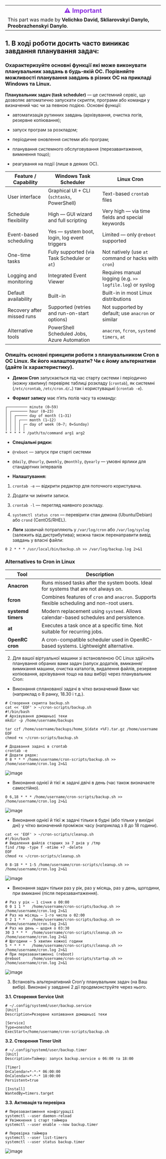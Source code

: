 <table>
  <tr>
    <th style="color:#8A2BE2; font-size:20px;">⚠ Important</th>
  </tr>
  <tr>
    <td>This part was made by <strong>Velichko David, Skliarovskyi Danylo, Preobrazhenskyi Danylo</strong>.</td>
  </tr>
</table>

## 1. В ході роботи досить часто виникає завдання планування задач:
### Охарактеризуйте основні функції які може виконувати планувальник завдань в будь-якій ОС. Порівняйте можливості планування завдань в різних ОС на прикладі Windows та Linux.

**Планувальник задач (task scheduler)** — це системний сервіс, що дозволяє автоматично запускати скрипти, програми або команди у визначений час чи за певною подією. Основні функції:

- автоматизація рутинних завдань (архівування, очистка логів, резервне копіювання);

- запуск програм за розкладом;

- періодичне оновлення системи або програм;

- планування системного обслуговування (перезавантаження, вимкнення тощо);

- реагування на події (лише в деяких ОС).

| Feature / Capability             | **Windows Task Scheduler**                                        | **Linux Cron**                                                  |
|----------------------------------|-------------------------------------------------------------------|------------------------------------------------------------------|
| User interface                   | Graphical UI + CLI (`schtasks`, PowerShell)                      | Text-based `crontab` files                                      |
| Schedule flexibility             | High — GUI wizard and full scripting                             | Very high — via time fields and special keywords                |
| Event-based scheduling           | Yes — system boot, login, log event triggers                     | Limited — only `@reboot` supported                              |
| One-time tasks                   | Fully supported (via Task Scheduler or `at`)                     | Not natively (use `at` command or hacks with `cron`)            |
| Logging and monitoring           | Integrated Event Viewer                                           | Requires manual logging (e.g. `>> logfile.log`) or syslog       |
| Default availability             | Built-in                                                         | Built-in in most Linux distributions                            |
| Recovery after missed runs       | Supported (retries and run-on-start options)                     | Not supported by default; use `anacron` or similar              |
| Alternative tools                | PowerShell Scheduled Jobs, Azure Automation                      | `anacron`, `fcron`, `systemd timers`, `at`                      |


### Опишіть основні принципи роботи з планувальником Cron в ОС Linux. Як його налаштовувати? Чи є йому альтернативи (дайте їх характеристику).

- **Демон Cron** запускається під час старту системи і періодично (кожну хвилину) перевіряє таблиці розкладу (`crontab`), як системні (`/etc/crontab`, `/etc/cron.d/…`) так і користувацькі (`crontab -e`).

- **Формат запису** має п’ять полів часу та команду:

```
┌───────── minute (0–59)
│ ┌─────── hour (0–23)
│ │ ┌───── day of month (1–31)
│ │ │ ┌─── month (1–12)
│ │ │ │ ┌─ day of week (0–7; 0=Sunday)
│ │ │ │ │
* * * * * /path/to/command arg1 arg2
```

- **Спеціальні рядки:**

- `@reboot` — запуск при старті системи

- `@daily`, `@hourly`, `@weekly`, `@monthly`, `@yearly` — умовні ярлики для стандартних інтервалів

- **Налаштування:**

1. `crontab -e` — відкрити редактор для поточного користувача.

2. Додати чи змінити записи.

3. `crontab -l` — перегляд наявного розкладу.

4. `systemctl status cron` — перевірити стан демона (Ubuntu/Debian) або `crond` (CentOS/RHEL).

- **Логи** зазвичай потрапляють у `/var/log/cron` або `/var/log/syslog` (залежить від дистрибутива); можна також перенаправити вивід завдань у власні файли:

`0 2 * * * /usr/local/bin/backup.sh >> /var/log/backup.log 2>&1`

### Alternatives to Cron in Linux

| Tool              | Description                                                                                  |
|-------------------|----------------------------------------------------------------------------------------------|
| **Anacron**        | Runs missed tasks after the system boots. Ideal for systems that are not always on.         |
| **fcron**          | Combines features of `cron` and `anacron`. Supports flexible scheduling and non-root users. |
| **systemd timers** | Modern replacement using `systemd`. Allows calendar-based schedules and persistence.        |
| **at**             | Executes a task once at a specific time. Not suitable for recurring jobs.                   |
| **OpenRC cron**    | A cron-compatible scheduler used in OpenRC-based systems. Lightweight alternative.          |

2. Для вашої віртуальної машини зі встановленою ОС Linux здійсніть планування обраних вами задач (запуск додатків, вмикання/вимикання машини, очистка каталогів, видалення файлів, резервне копіювання, архівування тощо на ваш вибір) через планувальник Cron:
   
- Виконання спланованої задачі в чітко визначений Вами час (наприклад о 8 ранку, 18.30 і т.д.).
  
```
# Створення скрипта backup.sh
cat << 'EOF' > ~/cron-scripts/backup.sh
#!/bin/bash
# Архівування домашньої теки
mkdir -p /home/username/backups

tar czf /home/username/backups/home_$(date +%F).tar.gz /home/username
EOF
chmod +x ~/cron-scripts/backup.sh

# Додавання задачі в crontab
crontab -e
# Додати рядок:
0 8 * * * /home/username/cron-scripts/backup.sh >> /home/username/cron.log 2>&1
```

![image](https://github.com/user-attachments/assets/34b95592-89a0-4edb-a544-55798112923e)

- Виконання однієї й тієї ж задачі двічі в день (час також визначаєте самостійно).

`0 6,18 * * * /home/username/cron-scripts/backup.sh >> /home/username/cron.log 2>&1`

![image](https://github.com/user-attachments/assets/a3524d52-1280-45dc-a8ab-b8353d011333)

- Виконання однієї й тієї ж задачі тільки в будні (або тільки у вихідні дні) у чітко визначений проміжок часу (наприклад з 8 до 18 години).

```
cat << 'EOF' > ~/cron-scripts/cleanup.sh
#!/bin/bash
# Видалення файлів старших за 7 днів у /tmp
find /tmp -type f -mtime +7 -delete
EOF
chmod +x ~/cron-scripts/cleanup.sh
```

`0 8-18 * * 1-5 /home/username/cron-scripts/cleanup.sh >> /home/username/cron.log 2>&1`

![image](https://github.com/user-attachments/assets/d0bf90f2-ab9e-4fe4-9eaf-92032126b0f1)

- Виконання задач тільки раз у рік, раз у місяць, раз у день, щогодини, при вмиканні (після перезавантаження).

```
# Раз у рік — 1 січня о 00:00
0 0 1 1 *   /home/username/cron-scripts/backup.sh >> /home/username/cron.log 2>&1
# Раз на місяць — 1-го числа о 02:00
0 2 1 * *   /home/username/cron-scripts/backup.sh >> /home/username/cron.log 2>&1
# Раз на день — щодня о 03:30
30 3 * * *  /home/username/cron-scripts/cleanup.sh >> /home/username/cron.log 2>&1
# Щогодини — 5 хвилин кожної години
5 * * * *   /home/username/cron-scripts/cleanup.sh >> /home/username/cron.log 2>&1
# При перезавантаженні (reboot)
@reboot     /home/username/cron-scripts/startup.sh >> /home/username/cron.log 2>&1
```

![image](https://github.com/user-attachments/assets/b2f0447f-8d32-497c-826f-508841e842cf)

3. Встановіть альтернативний Cron’у планувальник задач (на Ваш вибір). Виконані у завданні 2 дії продемонструйте через нього.

**3.1. Створення Service Unit**

```
# ~/.config/systemd/user/backup.service
[Unit]
Description=Резервне копіювання домашньої теки

[Service]
Type=oneshot
ExecStart=/home/username/cron-scripts/backup.sh
```

**3.2. Створення Timer Unit**

```
# ~/.config/systemd/user/backup.timer
[Unit]
Description=Таймер: запуск backup.service о 06:00 та 18:00

[Timer]
OnCalendar=*-*-* 06:00:00
OnCalendar=*-*-* 18:00:00
Persistent=true

[Install]
WantedBy=timers.target
```

**3.3. Активація та перевірка**

```
# Перезавантаження конфігурації
systemctl --user daemon-reload
# Увімкнення і старт таймера
systemctl --user enable --now backup.timer

# Перевірка таймера
systemctl --user list-timers
systemctl --user status backup.timer
```

![image](https://github.com/user-attachments/assets/91f3c661-bc85-40f9-bad9-770ab76a86ca)



   

